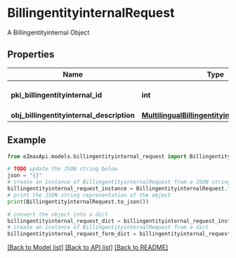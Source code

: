 # BillingentityinternalRequest

A Billingentityinternal Object

## Properties

Name | Type | Description | Notes
------------ | ------------- | ------------- | -------------
**pki_billingentityinternal_id** | **int** | The unique ID of the Billingentityinternal. | [optional] 
**obj_billingentityinternal_description** | [**MultilingualBillingentityinternalDescription**](MultilingualBillingentityinternalDescription.md) |  | 

## Example

```python
from eZmaxApi.models.billingentityinternal_request import BillingentityinternalRequest

# TODO update the JSON string below
json = "{}"
# create an instance of BillingentityinternalRequest from a JSON string
billingentityinternal_request_instance = BillingentityinternalRequest.from_json(json)
# print the JSON string representation of the object
print(BillingentityinternalRequest.to_json())

# convert the object into a dict
billingentityinternal_request_dict = billingentityinternal_request_instance.to_dict()
# create an instance of BillingentityinternalRequest from a dict
billingentityinternal_request_form_dict = billingentityinternal_request.from_dict(billingentityinternal_request_dict)
```
[[Back to Model list]](../README.md#documentation-for-models) [[Back to API list]](../README.md#documentation-for-api-endpoints) [[Back to README]](../README.md)


